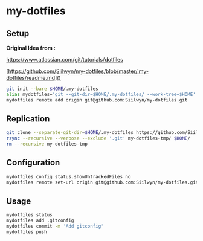 # my-dotfiles

## Setup

**Original Idea from :**

https://www.atlassian.com/git/tutorials/dotfiles

[https://github.com/Siilwyn/my-dotfiles/blob/master/.my-dotfiles/readme.md]()

```sh
git init --bare $HOME/.my-dotfiles
alias mydotfiles='git --git-dir=$HOME/.my-dotfiles/ --work-tree=$HOME'
mydotfiles remote add origin git@github.com:Siilwyn/my-dotfiles.git
```

## Replication

```sh
git clone --separate-git-dir=$HOME/.my-dotfiles https://github.com/Siilwyn/my-dotfiles.git my-dotfiles-tmp
rsync --recursive --verbose --exclude '.git' my-dotfiles-tmp/ $HOME/
rm --recursive my-dotfiles-tmp
```

## Configuration

```sh
mydotfiles config status.showUntrackedFiles no
mydotfiles remote set-url origin git@github.com:Siilwyn/my-dotfiles.git
```

## Usage

```sh
mydotfiles status
mydotfiles add .gitconfig
mydotfiles commit -m 'Add gitconfig'
mydotfiles push
```
